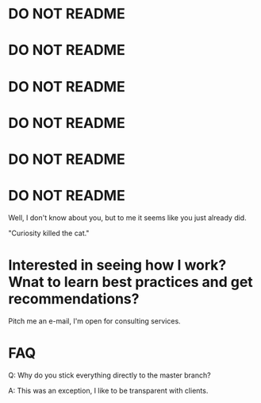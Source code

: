 # DO NOT README
# DO NOT README
# DO NOT README
# DO NOT README
# DO NOT README
# DO NOT README

Well, I don't know about you, but to me it seems like you just already did.

"Curiosity killed the cat."

# Interested in seeing how I work? Wnat to learn best practices and get recommendations?

Pitch me an e-mail, I'm open for consulting services.

# FAQ

Q: Why do you stick everything directly to the master branch?

A: This was an exception, I like to be transparent with clients.
